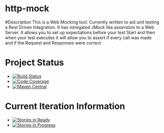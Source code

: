 # http-mock
#Description
This is a Web Mocking tool. Currently written to aid unit testing a Rest Driven Integration. 
It has intregated JMock like asserstion to a Web Server. It allows you to set up expectations before your test Start 
and then when your test executes it will allow you to assert if every call was made and if the Request and Responses were correct

# Project Status
* [![Build Status](https://app.travis-ci.com/roloreaper/web-mock.svg?branch=master)](https://travis-ci.org/roloreaper/http-mock)
* [![Code Coverage](https://codecov.io/github/roloreaper/http-mock/coverage.svg?branch=master)](https://codecov.io/github/roloreaper/http-mock?branch=master)
* [![Maven Central](https://maven-badges.herokuapp.com/maven-central/org.httpmock/httpmock/badge.svg)](https://maven-badges.herokuapp.com/maven-central/org.httpmock/httpmock)
 
# Current Iteration Information
* [![Stories in Ready](https://badge.waffle.io/roloreaper/http-mock.png?label=ready&title=Ready)](https://waffle.io/roloreaper/http-mock)
* [![Stories in Progress](https://badge.waffle.io/roloreaper/http-mock.png?label=in%20progress&title=In%20Progress)](https://waffle.io/roloreaper/http-mock)
